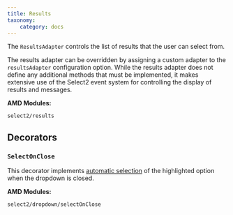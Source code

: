 ```yaml
---
title: Results
taxonomy:
    category: docs
---
```


The `ResultsAdapter` controls the list of results that the user can select from.

The results adapter can be overridden by assigning a custom adapter to the `resultsAdapter` configuration option.  While the results adapter does not define any additional methods that must be implemented, it makes extensive use of the Select2 event system for controlling the display of results and messages.

**AMD Modules:**

`select2/results`

## Decorators

### `SelectOnClose`

This decorator implements [automatic selection](/dropdown#automatic-selection) of the highlighted option when the dropdown is closed.

**AMD Modules:**

`select2/dropdown/selectOnClose`
